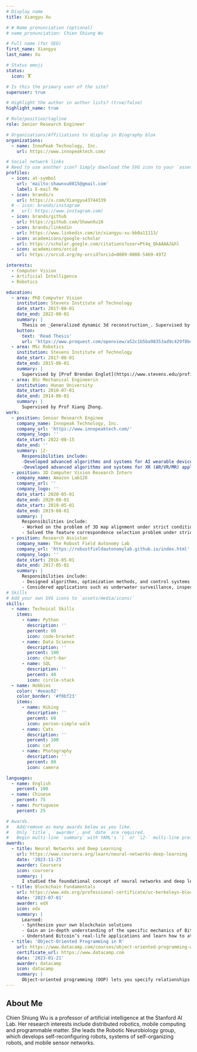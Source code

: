 ```yaml
---
# Display name
title: Xiangyu Xu

# # Name pronunciation (optional)
# name_pronunciation: Chien Shiung Wu

# Full name (for SEO)
first_name: Xiangyu
last_name: Xu

# Status emoji
status:
  icon: 🏋️

# Is this the primary user of the site?
superuser: true

# Highlight the author in author lists? (true/false)
highlight_name: true

# Role/position/tagline
role: Senior Research Engineer

# Organizations/Affiliations to display in Biography blox
organizations:
  - name: InnoPeak Technology, Inc.
    url: https://www.innopeaktech.com/

# Social network links
# Need to use another icon? Simply download the SVG icon to your `assets/media/icons/` folder.
profiles:
  - icon: at-symbol
    url: 'mailto:shawnxu0815@gmail.com'
    label: E-mail Me
  - icon: brands/x
    url: https://x.com/Xiangyu43744339
  # - icon: brands/instagram
  #   url: https://www.instagram.com/
  - icon: brands/github
    url: https://github.com/ShawnXu10
  - icon: brands/linkedin
    url: https://www.linkedin.com/in/xiangyu-xu-bb0a11113/
  - icon: academicons/google-scholar
    url: https://scholar.google.com/citations?user=Pt4q_QkAAAAJ&hl
  - icon: academicons/orcid
    url: https://orcid.org/my-orcid?orcid=0009-0008-5469-4972

interests:
  - Computer Vision
  - Artificial Intelligence
  - Robotics

education:
  - area: PhD Computer Vision
    institution: Stevens Institute of Technology
    date_start: 2017-08-01
    date_end: 2022-08-01
    summary: |
      Thesis on _Generalized dynamic 3d reconstruction_. Supervised by [Prof Enrique Dunn](https://enriquedunn.github.io/).
    button:
      text: 'Read Thesis'
      url: 'https://www.proquest.com/openview/a52c1b5ba98353ad9c429f0b4c54c4a7'
  - area: MSc Robotics
    institution: Stevens Institute of Technology
    date_start: 2017-08-01
    date_end: 2015-06-01
    summary: |
      Supervised by [Prof Brendan Englot](https://www.stevens.edu/profile/benglot).
  - area: BSc Mechanical Engineerin
    institution: Hunan University
    date_start: 2010-07-01
    date_end: 2014-06-01
    summary: |
      Supervised by Prof Xiang Zhong.
work:
  - position: Senior Research Enginee
    company_name: Innopeak Technology, Inc.
    company_url: 'https://www.innopeaktech.com/'
    company_logo: ''
    date_start: 2022-08-15
    date_end: ''
    summary: |2-
      Responsibilities include:
      -Developed advanced algorithms and systems for AI wearable device (glasses) applications:
      -Developed advanced algorithms and systems for XR (AR/VR/MR) applications:
  - position: 3D Computer Vision Research Intern
    company_name: Amazon Lab126
    company_url: ''
    company_logo: ''
    date_start: 2020-05-01
    date_end: 2020-08-01
    date_start: 2019-05-01
    date_end: 2019-08-01
    summary: |
      Responsibilities include:
      - Worked on the problem of 3D map alignment under strict conditions such as noise, outliers, and large non-overlapping areas and tested the algorithms on the home robot Astro.
      - Solved the feature correspondence selection problem under strict conditions such as texture-less feature, low light, and day-night difference and evaluated the algorithms on Amazon Web Service.
  - position: Research Assistan
    company_name: The Robust Field Autonomy Lab
    company_url: 'https://robustfieldautonomylab.github.io/index.html'
    company_logo: ''
    date_start: 2016-05-01
    date_end: 2017-05-01
    summary: |
      Responsibilities include:
      - Designed algorithms, optimization methods, and control systems for robust and autonomous mobile robotics.
      - Considered applications such as underwater surveillance, inspection, autonomous exploration, and path planning.
# Skills
# Add your own SVG icons to `assets/media/icons/`
skills:
  - name: Technical Skills
    items:
      - name: Python
        description: ''
        percent: 80
        icon: code-bracket
      - name: Data Science
        description: ''
        percent: 100
        icon: chart-bar
      - name: SQL
        description: ''
        percent: 40
        icon: circle-stack
  - name: Hobbies
    color: '#eeac02'
    color_border: '#f0bf23'
    items:
      - name: Hiking
        description: ''
        percent: 60
        icon: person-simple-walk
      - name: Cats
        description: ''
        percent: 100
        icon: cat
      - name: Photography
        description: ''
        percent: 80
        icon: camera

languages:
  - name: English
    percent: 100
  - name: Chinese
    percent: 75
  - name: Portuguese
    percent: 25

# Awards.
#   Add/remove as many awards below as you like.
#   Only `title`, `awarder`, and `date` are required.
#   Begin multi-line `summary` with YAML's `|` or `|2-` multi-line prefix and indent 2 spaces below.
awards:
  - title: Neural Networks and Deep Learning
    url: https://www.coursera.org/learn/neural-networks-deep-learning
    date: '2023-11-25'
    awarder: Coursera
    icon: coursera
    summary: |
      I studied the foundational concept of neural networks and deep learning. By the end, I was familiar with the significant technological trends driving the rise of deep learning; build, train, and apply fully connected deep neural networks; implement efficient (vectorized) neural networks; identify key parameters in a neural network’s architecture; and apply deep learning to your own applications.
  - title: Blockchain Fundamentals
    url: https://www.edx.org/professional-certificate/uc-berkeleyx-blockchain-fundamentals
    date: '2023-07-01'
    awarder: edX
    icon: edx
    summary: |
      Learned:
      - Synthesize your own blockchain solutions
      - Gain an in-depth understanding of the specific mechanics of Bitcoin
      - Understand Bitcoin’s real-life applications and learn how to attack and destroy Bitcoin, Ethereum, smart contracts and Dapps, and alternatives to Bitcoin’s Proof-of-Work consensus algorithm
  - title: 'Object-Oriented Programming in R'
    url: https://www.datacamp.com/courses/object-oriented-programming-with-s3-and-r6-in-r
    certificate_url: https://www.datacamp.com
    date: '2023-01-21'
    awarder: datacamp
    icon: datacamp
    summary: |
      Object-oriented programming (OOP) lets you specify relationships between functions and the objects that they can act on, helping you manage complexity in your code. This is an intermediate level course, providing an introduction to OOP, using the S3 and R6 systems. S3 is a great day-to-day R programming tool that simplifies some of the functions that you write. R6 is especially useful for industry-specific analyses, working with web APIs, and building GUIs.
---
```


## About Me

Chien Shiung Wu is a professor of artificial intelligence at the Stanford AI Lab. Her research interests include distributed robotics, mobile computing and programmable matter. She leads the Robotic Neurobiology group, which develops self-reconfiguring robots, systems of self-organizing robots, and mobile sensor networks.
